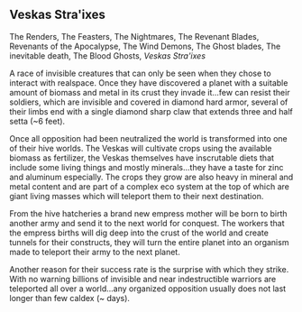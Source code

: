 ## Veskas Stra'ixes

The Renders, The Feasters, The Nightmares, The Revenant Blades, Revenants of the Apocalypse, The Wind Demons, The Ghost blades, The inevitable death, The Blood Ghosts, _Veskas Stra'ixes_

A race of invisible creatures that can only be seen when they chose to interact with realspace. Once they have discovered a planet with a suitable amount of biomass and metal in its crust they invade it...few can resist their soldiers, which are invisible and covered in diamond hard armor, several of their limbs end with a single diamond sharp claw that extends three and half setta (~6 feet).

Once all opposition had been neutralized the world is transformed into one of their hive worlds. The Veskas will cultivate crops using the available biomass as fertilizer, the Veskas themselves have inscrutable diets that include some living things and mostly minerals...they have a taste for zinc and aluminum especially. The crops they grow are also heavy in mineral and metal content and are part of a complex eco system at the top of which are giant living masses which will teleport them to their next destination.

From the hive hatcheries a brand new empress mother will be born to birth another army and send it to the next world for conquest. The workers that the empress births will dig deep into the crust of the world and create tunnels for their constructs, they will turn the entire planet into an organism made to teleport their army to the next planet.

Another reason for their success rate is the surprise with which they strike. With no warning billions of invisible and near indestructible warriors are teleported all over a world...any organized opposition usually does not last longer than few caldex (~ days).
